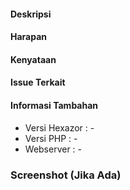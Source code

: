 #### Deskripsi
<!--- Jelaskan bagaimana alurnya sampai masalah ini muncul / Anda temukan. --->


#### Harapan
<!--- Seperti apa hasil yang Anda harapkan? --->


#### Kenyataan
<!--- Seperti apa hasil yang Anda dapatkan saat ini? --->


#### Issue Terkait
<!--- Jika mungkin issue ini terkait dengan issue lain, tulisnya link issue terkait disini --->


#### Informasi Tambahan 
  - Versi Hexazor : -
  - Versi PHP     : -
  - Webserver     : -


### Screenshot (Jika Ada)
